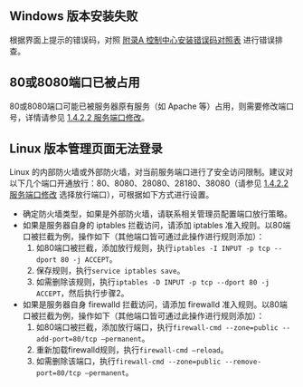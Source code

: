 ## Windows 版本安装失败
根据界面上提示的错误码，对照 [附录A 控制中心安装错误码对照表](#附录A-控制中心安装错误码对照表) 进行错误排查。

## 80或8080端口已被占用
80或8080端口可能已被服务器原有服务（如 Apache 等）占用，则需要修改端口号，详情请参见 [1.4.2.2 服务端口修改](#1.4.2.2-服务端口修改)。

## Linux 版本管理页面无法登录
Linux 的内部防火墙或外部防火墙，对当前服务端口进行了安全访问限制。建议对以下几个端口开通放行：80、8080、28080、28180、38080（请参见 [1.4.2.2 服务端口修改](#1.4.2.2-服务端口修改) 选择放行端口），可根据如下方式进行设置。
- 确定防火墙类型，如果是外部防火墙，请联系相关管理员配置端口放行策略。
- 如果是服务器自身的 iptables 拦截访问，请添加 iptables 准入规则。以80端口被拦截为例，操作如下（其他端口皆可通过此操作进行规则添加）：
	1. 如80端口被拦截，添加放行规则，执行`iptables -I INPUT -p tcp --dport 80 -j ACCEPT`。
	2. 保存规则，执行`service iptables save`。
	3. 如需删除该规则，执行`iptables -D INPUT -p tcp --dport 80 -j ACCEPT`，然后执行步骤2。
- 如果是服务器自身 firewalld 拦截访问，请添加 firewalld 准入规则。以80端口被拦截为例，操作如下（其他端口皆可通过此操作进行规则添加）：
	1. 如80端口被拦截，添加放行端口，执行`firewall-cmd --zone=public --add-port=80/tcp –permanent`。
	2. 重新加载firewalld规则，执行`firewall-cmd –reload`。
	3. 如需删除该端口，执行`firewall-cmd --zone=public --remove-port=80/tcp –permanent`。
